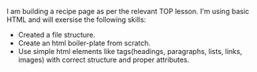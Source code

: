 I am building a recipe page as per the relevant TOP lesson.
I'm using basic HTML and will exersise the following skills:

- Created a file structure.
- Create an html boiler-plate from scratch.
- Use simple html elements like tags(headings, paragraphs, lists, links, images) with correct structure and proper attributes.